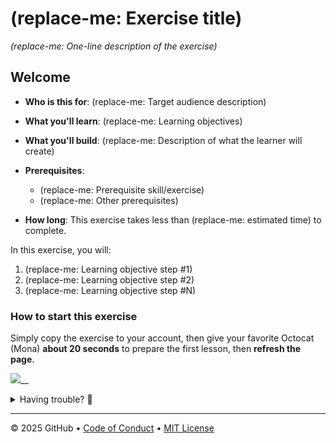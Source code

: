 # (replace-me: Exercise title)

_(replace-me: One-line description of the exercise)_

## Welcome

- **Who is this for**: (replace-me: Target audience description)
- **What you'll learn**: (replace-me: Learning objectives)
- **What you'll build**: (replace-me: Description of what the learner will create)
- **Prerequisites**:
  - (replace-me: Prerequisite skill/exercise)
  - (replace-me: Other prerequisites)

- **How long**: This exercise takes less than (replace-me: estimated time) to complete.

In this exercise, you will:

1. (replace-me: Learning objective step #1)
1. (replace-me: Learning objective step #2)
1. (replace-me: Learning objective step #N)


### How to start this exercise

Simply copy the exercise to your account, then give your favorite Octocat (Mona) **about 20 seconds** to prepare the first lesson, then **refresh the page**.

<!--  (replace-me: Make sure to edit the URL with proper template_owner, template_name, repo name and description)  -->
[![](https://img.shields.io/badge/Copy%20Exercise-%E2%86%92-1f883d?style=for-the-badge&logo=github&labelColor=197935)](https://github.com/new?template_owner=skills&template_name=template-template&owner=%40me&name=skills-<replace-me>&description=Exercise:+Replace+me&visibility=public)__

<details>
<summary>Having trouble? 🤷</summary><br/>

When copying the exercise, we recommend the following settings:

- For owner, choose your personal account or an organization to host the repository.

- We recommend creating a public repository, since private repositories will use Actions minutes.

If the exercise isn't ready in 20 seconds, please check the [Actions](../../actions) tab.

- Check to see if a job is running. Sometimes it simply takes a bit longer.

- If the page shows a failed job, please submit an issue. Nice, you found a bug! 🐛

</details>

---

&copy; 2025 GitHub &bull; [Code of Conduct](https://www.contributor-covenant.org/version/2/1/code_of_conduct/code_of_conduct.md) &bull; [MIT License](https://gh.io/mit)
